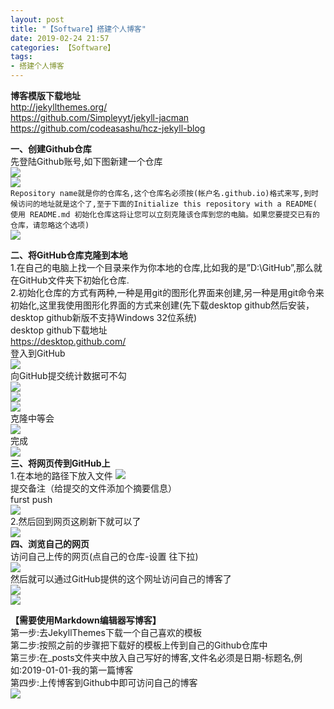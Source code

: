 ```yaml
---
layout: post
title: "【Software】搭建个人博客"
date: 2019-02-24 21:57
categories: 【Software】
tags:
- 搭建个人博客
---
```

**博客模版下载地址**  
<http://jekyllthemes.org/>  
<https://github.com/Simpleyyt/jekyll-jacman>  
<https://github.com/codeasashu/hcz-jekyll-blog>  

**一、创建Github仓库**  
先登陆Github账号,如下图新建一个仓库  
![](http://r.photo.store.qq.com/psb?/57f6398e-db93-428d-8871-6d2527ad188f/tmAY1*Uz4Bv*DCDMg1UA5prkQdNhvbSqzH8eGixu4KY!/o/dDYBAAAAAAAA&ek=1&kp=1&pt=0&bo=qwJsAasCbAEDEDU!&tl=1&su=044720545&tm=1553403600&sce=0-12-12&rf=2-9)  
![](http://r.photo.store.qq.com/psb?/57f6398e-db93-428d-8871-6d2527ad188f/Gwbkp2XqrxRugyLAEdRooXO7La.eGhpfI96OgryK66I!/o/dDYBAAAAAAAA&ek=1&kp=1&pt=0&bo=egJSAXoCUgEDEDU!&tl=1&su=028536049&tm=1553403600&sce=0-12-12&rf=2-9)  
`Repository name就是你的仓库名,这个仓库名必须按(帐户名.github.io)格式来写,到时候访问的地址就是这个了,至于下面的Initialize this repository with a README( 使用 README.md 初始化仓库这将让您可以立刻克隆该仓库到您的电脑。如果您要提交已有的仓库，请忽略这个选项)`  
![](http://r.photo.store.qq.com/psb?/57f6398e-db93-428d-8871-6d2527ad188f/qa0AWqGcOyEpRRovsf6vNPtYdYhTmPWtZvhdyobwfl8!/o/dL4AAAAAAAAA&ek=1&kp=1&pt=0&bo=VgXYAlYF2AIDIAU!&tl=1&su=021208833&tm=1553403600&sce=0-12-12&rf=2-9)  

**二、将GitHub仓库克隆到本地**  
1.在自己的电脑上找一个目录来作为你本地的仓库,比如我的是”D:\GitHub”,那么就在GitHub文件夹下初始化仓库.  
2.初始化仓库的方式有两种,一种是用git的图形化界面来创建,另一种是用git命令来初始化,这里我使用图形化界面的方式来创建(先下载desktop github然后安装，desktop github新版不支持Windows 32位系统)  
desktop github下载地址  
<https://desktop.github.com/>  
登入到GitHub  
![](http://r.photo.store.qq.com/psb?/57f6398e-db93-428d-8871-6d2527ad188f/vQMvgZ7pfIjDE.MzZsaGcfewu3JSXJO11eJF.nyvPHE!/o/dL8AAAAAAAAA&ek=1&kp=1&pt=0&bo=vwOVAr8DlQIDMBU!&tl=1&su=0182371809&tm=1553403600&sce=0-12-12&rf=2-9)  
向GitHub提交统计数据可不勾  
![](http://r.photo.store.qq.com/psb?/57f6398e-db93-428d-8871-6d2527ad188f/3eP6kBUk7CBSk6SLUf9CZycRKQBf7*5YJEzrxrbq2GI!/o/dFMBAAAAAAAA&ek=1&kp=1&pt=0&bo=wgOVAsIDlQIDMBU!&tl=1&su=0110439745&tm=1553403600&sce=0-12-12&rf=2-9)  
![](http://r.photo.store.qq.com/psb?/57f6398e-db93-428d-8871-6d2527ad188f/HSuIxscKJqTIjyvDtQQnbndT5ui030UeV17KKEkS3TU!/o/dMIAAAAAAAAA&ek=1&kp=1&pt=0&bo=VgXXAlYF1wIDEDU!&tl=1&su=017684945&tm=1553403600&sce=0-12-12&rf=2-9)  
![](http://r.photo.store.qq.com/psb?/57f6398e-db93-428d-8871-6d2527ad188f/rUJA*MjAXmz.RE.GTWNHsJ9HdRrej6ehuqEedjScIAU!/o/dDQBAAAAAAAA&ek=1&kp=1&pt=0&bo=8gSgAvIEoAIDIAU!&tl=1&su=0205845697&tm=1553403600&sce=0-12-12&rf=2-9)  
克隆中等会  
![](http://r.photo.store.qq.com/psb?/57f6398e-db93-428d-8871-6d2527ad188f/EWV5ilSfUz.*MBff6P*t6GbkoRYdM*WDjMZjJ*fRf8g!/o/dL8AAAAAAAAA&ek=1&kp=1&pt=0&bo=VgXYAlYF2AIDEDU!&tl=1&su=0159959169&tm=1553403600&sce=0-12-12&rf=2-9)  
完成  
![](http://r.photo.store.qq.com/psb?/57f6398e-db93-428d-8871-6d2527ad188f/H8bG5Ein8awOph0KkJsylp6qT8Q9XU9MqXj481JdISU!/o/dL8AAAAAAAAA&ek=1&kp=1&pt=0&bo=VgXUAlYF1AIDEDU!&tl=1&su=0230474961&tm=1553403600&sce=0-12-12&rf=2-9)  
**三、将网页传到GitHub上**  
1.在本地的路径下放入文件
![](http://r.photo.store.qq.com/psb?/57f6398e-db93-428d-8871-6d2527ad188f/CyAjfqukp1304o7bIVzBC.rOYddUrXSzAdM23JaVf2U!/o/dL8AAAAAAAAA&ek=1&kp=1&pt=0&bo=2gJcAtoCXAIDEDU!&tl=1&su=0263285937&tm=1553403600&sce=0-12-12&rf=2-9)  
提交备注（给提交的文件添加个摘要信息）  
furst push  
![](http://r.photo.store.qq.com/psb?/57f6398e-db93-428d-8871-6d2527ad188f/pvI3WikkaVH1QgeLzXMEPNVwyCZOTfNe2xhHQyXiqog!/o/dL8AAAAAAAAA&ek=1&kp=1&pt=0&bo=VgXYAlYF2AIDEDU!&tl=1&su=0129619153&tm=1553403600&sce=0-12-12&rf=2-9)  
2.然后回到网页这刷新下就可以了  
![](http://r.photo.store.qq.com/psb?/57f6398e-db93-428d-8871-6d2527ad188f/it7SSmFD0VZwvyDJFYtilXimfk*HRs8d50*T.d*sONM!/o/dDQBAAAAAAAA&ek=1&kp=1&pt=0&bo=VgXUAlYF1AIDEDU!&tl=1&su=0214101793&tm=1553403600&sce=0-12-12&rf=2-9)  
**四、浏览自己的网页**  
访问自己上传的网页(点自己的仓库-设置  往下拉)  
![](http://r.photo.store.qq.com/psb?/57f6398e-db93-428d-8871-6d2527ad188f/2dAtNdcTecMw7gPAjjeNzkxdCQcoWN3UMUZhe9HrjWg!/o/dL8AAAAAAAAA&ek=1&kp=1&pt=0&bo=8QOjAPEDowADEDU!&tl=1&su=0232018353&tm=1553403600&sce=0-12-12&rf=2-9)  
然后就可以通过GitHub提供的这个网址访问自己的博客了  
![](http://r.photo.store.qq.com/psb?/57f6398e-db93-428d-8871-6d2527ad188f/VJ0fICRzY43ZK591.anx8zfW3sMyNS7VLH0C4VtomAY!/o/dFQBAAAAAAAA&ek=1&kp=1&pt=0&bo=wAL7AMAC.wADEDU!&tl=1&su=0268041425&tm=1553403600&sce=0-12-12&rf=2-9)  
![](http://r.photo.store.qq.com/psb?/57f6398e-db93-428d-8871-6d2527ad188f/.DCDzaYjz8f17vCeRiWeAHcC33QOwk4l1K4fGbrk5ak!/o/dL4AAAAAAAAA&ek=1&kp=1&pt=0&bo=VgXaAlYF2gIDEDU!&tl=1&su=0166572849&tm=1553403600&sce=0-12-12&rf=2-9)  


**【需要使用Markdown编辑器写博客】**  
第一步:去JekyllThemes下载一个自己喜欢的模板  
第二步:按照之前的步骤把下载好的模板上传到自己的Github仓库中  
第三步:在_posts文件夹中放入自己写好的博客,文件名必须是日期-标题名,例如:2019-01-01-我的第一篇博客  
第四步:上传博客到Github中即可访问自己的博客  
![](http://r.photo.store.qq.com/psb?/57f6398e-db93-428d-8871-6d2527ad188f/dV0FGUcNRaFWFKAAsldsvxZ7wFjL93nalP5vWHUWa6c!/o/dLkAAAAAAAAA&ek=1&kp=1&pt=0&bo=2wO1AdsDtQEDEDU!&tl=1&su=0119672833&tm=1553403600&sce=0-12-12&rf=2-9)